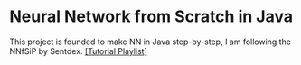 # Neural Network from Scratch in Java
This project is founded to make NN in Java step-by-step, I am following the NNfSiP by Sentdex. [[Tutorial Playlist]](https://www.youtube.com/playlist?list=PLQVvvaa0QuDcjD5BAw2DxE6OF2tius3V3)
